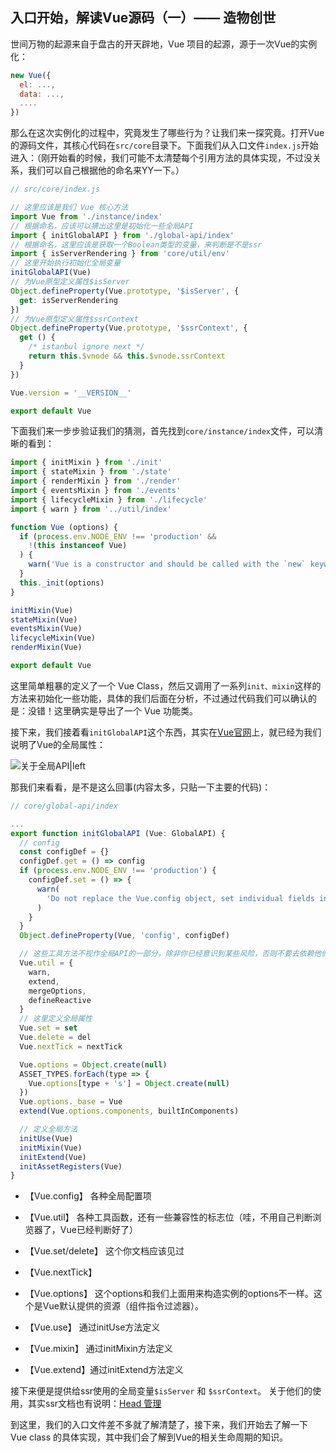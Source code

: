 ## 入口开始，解读Vue源码（一）—— 造物创世

世间万物的起源来自于盘古的开天辟地，Vue 项目的起源，源于一次Vue的实例化：
```js
new Vue({
  el: ...,
  data: ...,
  ....
})
```

那么在这次实例化的过程中，究竟发生了哪些行为？让我们来一探究竟。打开Vue的源码文件，其核心代码在```src/core```目录下。下面我们从入口文件```index.js```开始进入：（刚开始看的时候，我们可能不太清楚每个引用方法的具体实现，不过没关系，我们可以自己根据他的命名来YY一下。）
```js
// src/core/index.js

// 这里应该是我们 Vue 核心方法
import Vue from './instance/index'
// 根据命名，应该可以猜出这里是初始化一些全局API
import { initGlobalAPI } from './global-api/index'
// 根据命名，这里应该是获取一个Boolean类型的变量，来判断是不是ssr
import { isServerRendering } from 'core/util/env'
// 这里开始执行初始化全局变量
initGlobalAPI(Vue)
// 为Vue原型定义属性$isServer
Object.defineProperty(Vue.prototype, '$isServer', {
  get: isServerRendering
})
// 为Vue原型定义属性$ssrContext
Object.defineProperty(Vue.prototype, '$ssrContext', {
  get () {
    /* istanbul ignore next */
    return this.$vnode && this.$vnode.ssrContext
  }
})

Vue.version = '__VERSION__'

export default Vue
```

下面我们来一步步验证我们的猜测，首先找到```core/instance/index```文件，可以清晰的看到：
```js
import { initMixin } from './init'
import { stateMixin } from './state'
import { renderMixin } from './render'
import { eventsMixin } from './events'
import { lifecycleMixin } from './lifecycle'
import { warn } from '../util/index'

function Vue (options) {
  if (process.env.NODE_ENV !== 'production' &&
    !(this instanceof Vue)
  ) {
    warn('Vue is a constructor and should be called with the `new` keyword')
  }
  this._init(options)
}

initMixin(Vue)
stateMixin(Vue)
eventsMixin(Vue)
lifecycleMixin(Vue)
renderMixin(Vue)

export default Vue
```

这里简单粗暴的定义了一个 Vue Class，然后又调用了一系列```init、mixin```这样的方法来初始化一些功能，具体的我们后面在分析，不过通过代码我们可以确认的是：没错！这里确实是导出了一个 Vue 功能类。

接下来，我们接着看```initGlobalAPI```这个东西，其实在[Vue官网](https://cn.vuejs.org/v2/api/#%E5%85%A8%E5%B1%80-API)上，就已经为我们说明了Vue的全局属性：

![关于全局API|left](http://img.souche.com/f2e/40097b8962a70f85e84545a6838333bd.png)

那我们来看看，是不是这么回事(内容太多，只贴一下主要的代码)：
```js
// core/global-api/index

...
export function initGlobalAPI (Vue: GlobalAPI) {
  // config
  const configDef = {}
  configDef.get = () => config
  if (process.env.NODE_ENV !== 'production') {
    configDef.set = () => {
      warn(
        'Do not replace the Vue.config object, set individual fields instead.'
      )
    }
  }
  Object.defineProperty(Vue, 'config', configDef)

  // 这些工具方法不视作全局API的一部分，除非你已经意识到某些风险，否则不要去依赖他们
  Vue.util = {
    warn,
    extend,
    mergeOptions,
    defineReactive
  }
  // 这里定义全局属性
  Vue.set = set
  Vue.delete = del
  Vue.nextTick = nextTick

  Vue.options = Object.create(null)
  ASSET_TYPES.forEach(type => {
    Vue.options[type + 's'] = Object.create(null)
  })
  Vue.options._base = Vue
  extend(Vue.options.components, builtInComponents)

  // 定义全局方法
  initUse(Vue)
  initMixin(Vue)
  initExtend(Vue)
  initAssetRegisters(Vue)
}

```
* 【Vue.config】 各种全局配置项

* 【Vue.util】 各种工具函数，还有一些兼容性的标志位（哇，不用自己判断浏览器了，Vue已经判断好了）

* 【Vue.set/delete】 这个你文档应该见过

* 【Vue.nextTick】

* 【Vue.options】 这个options和我们上面用来构造实例的options不一样。这个是Vue默认提供的资源（组件指令过滤器）。

* 【Vue.use】 通过initUse方法定义

* 【Vue.mixin】 通过initMixin方法定义

* 【Vue.extend】通过initExtend方法定义


接下来便是提供给ssr使用的全局变量```$isServer``` 和 ```$ssrContext```。 关于他们的使用，其实ssr文档也有说明：[Head 管理](https://ssr.vuejs.org/zh/head.html)

到这里，我们的入口文件差不多就了解清楚了，接下来，我们开始去了解一下 Vue class 的具体实现，其中我们会了解到Vue的相关生命周期的知识。
